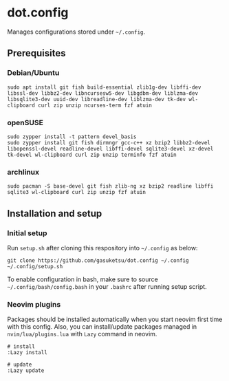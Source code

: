 # dot.config

Manages configurations stored under `~/.config`.

## Prerequisites

### Debian/Ubuntu

```
sudo apt install git fish build-essential zlib1g-dev libffi-dev libssl-dev libbz2-dev libncursesw5-dev libgdbm-dev liblzma-dev libsqlite3-dev uuid-dev libreadline-dev liblzma-dev tk-dev wl-clipboard curl zip unzip ncurses-term fzf atuin
```

### openSUSE

```
sudo zypper install -t pattern devel_basis
sudo zypper install git fish dirmngr gcc-c++ xz bzip2 libbz2-devel libopenssl-devel readline-devel libffi-devel sqlite3-devel xz-devel tk-devel wl-clipboard curl zip unzip terminfo fzf atuin
```

### archlinux

```
sudo pacman -S base-devel git fish zlib-ng xz bzip2 readline libffi sqlite3 wl-clipboard curl zip unzip fzf atuin
```

## Installation and setup

### Initial setup

Run `setup.sh` after cloning this respository into `~/.config` as below:

```
git clone https://github.com/gasuketsu/dot.config ~/.config
~/.config/setup.sh
```

To enable configuration in bash, make sure to source `~/.config/bash/config.bash`
in your `.bashrc` after running setup script.

### Neovim plugins

Packages should be installed automatically when you start neovim first time with this config.
Also, you can install/update packages managed in `nvim/lua/plugins.lua` with `Lazy` command
in neovim.

```
# install
:Lazy install

# update
:Lazy update
```
